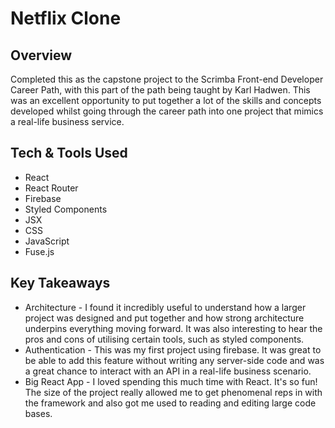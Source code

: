 # Netflix Clone
## Overview
Completed this as the capstone project to the Scrimba Front-end Developer Career Path, with this part of the path being taught by Karl Hadwen. This was an excellent opportunity to put together a lot of the skills and concepts developed whilst going through the career path into one project that mimics a real-life business service. 

## Tech & Tools Used
* React
* React Router
* Firebase
* Styled Components
* JSX
* CSS
* JavaScript
* Fuse.js

## Key Takeaways
* Architecture - I found it incredibly useful to understand how a larger project was designed and put together and how strong architecture underpins everything moving forward. It was also interesting to hear the pros and cons of utilising certain tools, such as styled components. 
* Authentication - This was my first project using firebase. It was great to be able to add this feature without writing any server-side code and was a great chance to interact with an API in a real-life business scenario. 
* Big React App - I loved spending this much time with React. It's so fun! The size of the project really allowed me to get phenomenal reps in with the framework and also got me used to reading and editing large code bases.
